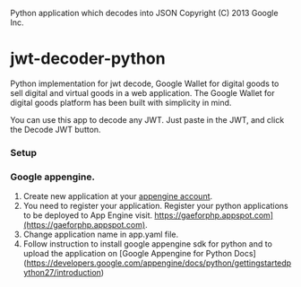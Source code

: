 Python application which decodes into JSON  Copyright (C) 2013 Google Inc.

jwt-decoder-python
================================

Python implementation for jwt decode, Google Wallet for digital goods to sell
digital and virtual goods in a web application. The Google Wallet for digital
goods platform has been built with simplicity in mind.

You can use this app to decode any JWT. Just paste in the JWT,
and click the Decode JWT button.

### Setup

### Google appengine.
1. Create new application at your [appengine account](https://appengine.google.com).
2. You need to register your application. Register your python applications to be deployed to App Engine visit.
   https://gaeforphp.appspot.com](https://gaeforphp.appspot.com).
3. Change application name in app.yaml file.
4. Follow instruction to install google appengine sdk for python and
   to upload the application on [Google Appengine for Python Docs]
   (https://developers.google.com/appengine/docs/python/gettingstartedpython27/introduction)
